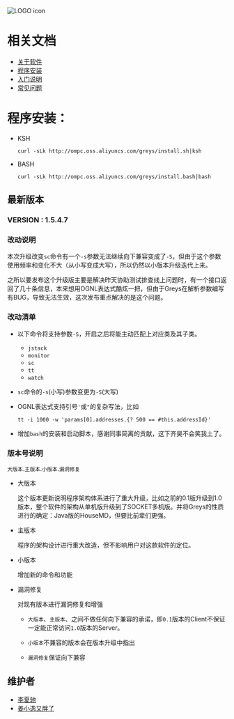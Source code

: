 ![LOGO icon](https://raw.githubusercontent.com/oldmanpushcart/images/master/greys/greys-logo-readme.png)

# 相关文档

* [关于软件](https://github.com/oldmanpushcart/greys-anatomy/wiki)
* [程序安装](https://github.com/oldmanpushcart/greys-anatomy/wiki/installing)
* [入门说明](https://github.com/oldmanpushcart/greys-anatomy/wiki/Getting-Start)
* [常见问题](https://github.com/oldmanpushcart/greys-anatomy/wiki/FAQ)


# 程序安装：

- KSH

  ```shell
  curl -sLk http://ompc.oss.aliyuncs.com/greys/install.sh|ksh
  ```

- BASH

  ```
  curl -sLk http://ompc.oss.aliyuncs.com/greys/install.bash|bash
  ```

## 最新版本

### **VERSION :** 1.5.4.7

### 改动说明

本次升级改变`sc`命令有一个`-s`参数无法继续向下兼容变成了`-S`，但由于这个参数使用频率和变化不大（从小写变成大写），所以仍然以小版本升级迭代上来。

之所以要发布这个升级版主要是解决昨天协助测试排查线上问题时，有一个接口返回了几十条信息，本来想用OGNL表达式酷炫一把，但由于Greys在解析参数编写有BUG，导致无法生效，这次发布重点解决的是这个问题。

### 改动清单

- 以下命令将支持参数`-S`，开启之后将能主动匹配上对应类及其子类。
  
  - `jstack`
  - `monitor`
  - `sc`
  - `tt`
  - `watch`
  
- `sc`命令的`-s`(小写)参数变更为`-S`(大写)  

- OGNL表达式支持引号`'`或`"`的复杂写法，比如

  ```
  tt -i 1000 -w 'params[0].addresses.{? 500 == #this.addressId}'
  ```

- 增加`bash`的安装和启动脚本，感谢同事简离的贡献，这下齐昊不会笑我土了。

### 版本号说明

`大版本`.`主版本`.`小版本`.`漏洞修复`

* 大版本

  这个版本更新说明程序架构体系进行了重大升级，比如之前的0.1版升级到1.0版本，整个软件的架构从单机版升级到了SOCKET多机版。并将Greys的性质进行的确定：Java版的HouseMD，但要比前辈们更强。

* 主版本

  程序的架构设计进行重大改造，但不影响用户对这款软件的定位。

* 小版本

  增加新的命令和功能

* 漏洞修复

  对现有版本进行漏洞修复和增强
  
  - `大版本`、`主版本`、之间不做任何向下兼容的承诺，即`0.1`版本的Client不保证一定能正常访问`1.0`版本的Server。

  - `小版本`不兼容的版本会在版本升级中指出

  - `漏洞修复`保证向下兼容

## 维护者

* [李夏驰](http://www.weibo.com/vlinux)
* [姜小逸又胖了](http://weibo.com/chengtd)
